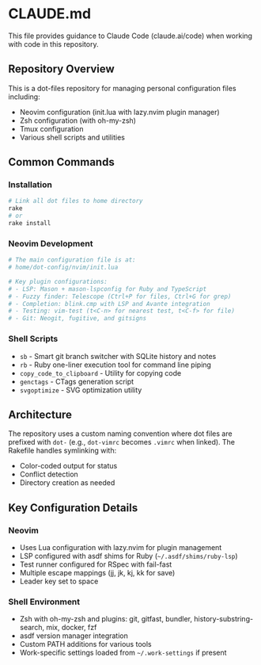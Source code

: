 # CLAUDE.md

This file provides guidance to Claude Code (claude.ai/code) when working with code in this repository.

## Repository Overview

This is a dot-files repository for managing personal configuration files including:
- Neovim configuration (init.lua with lazy.nvim plugin manager)
- Zsh configuration (with oh-my-zsh)
- Tmux configuration
- Various shell scripts and utilities

## Common Commands

### Installation
```bash
# Link all dot files to home directory
rake
# or
rake install
```

### Neovim Development
```bash
# The main configuration file is at:
# home/dot-config/nvim/init.lua

# Key plugin configurations:
# - LSP: Mason + mason-lspconfig for Ruby and TypeScript
# - Fuzzy finder: Telescope (Ctrl+P for files, Ctrl+G for grep)
# - Completion: blink.cmp with LSP and Avante integration
# - Testing: vim-test (t<C-n> for nearest test, t<C-f> for file)
# - Git: Neogit, fugitive, and gitsigns
```

### Shell Scripts
- `sb` - Smart git branch switcher with SQLite history and notes
- `rb` - Ruby one-liner execution tool for command line piping
- `copy_code_to_clipboard` - Utility for copying code
- `genctags` - CTags generation script
- `svgoptimize` - SVG optimization utility

## Architecture

The repository uses a custom naming convention where dot files are prefixed with `dot-` (e.g., `dot-vimrc` becomes `.vimrc` when linked). The Rakefile handles symlinking with:
- Color-coded output for status
- Conflict detection
- Directory creation as needed

## Key Configuration Details

### Neovim
- Uses Lua configuration with lazy.nvim for plugin management
- LSP configured with asdf shims for Ruby (`~/.asdf/shims/ruby-lsp`)
- Test runner configured for RSpec with fail-fast
- Multiple escape mappings (jj, jk, kj, kk for save)
- Leader key set to space

### Shell Environment
- Zsh with oh-my-zsh and plugins: git, gitfast, bundler, history-substring-search, mix, docker, fzf
- asdf version manager integration
- Custom PATH additions for various tools
- Work-specific settings loaded from `~/.work-settings` if present